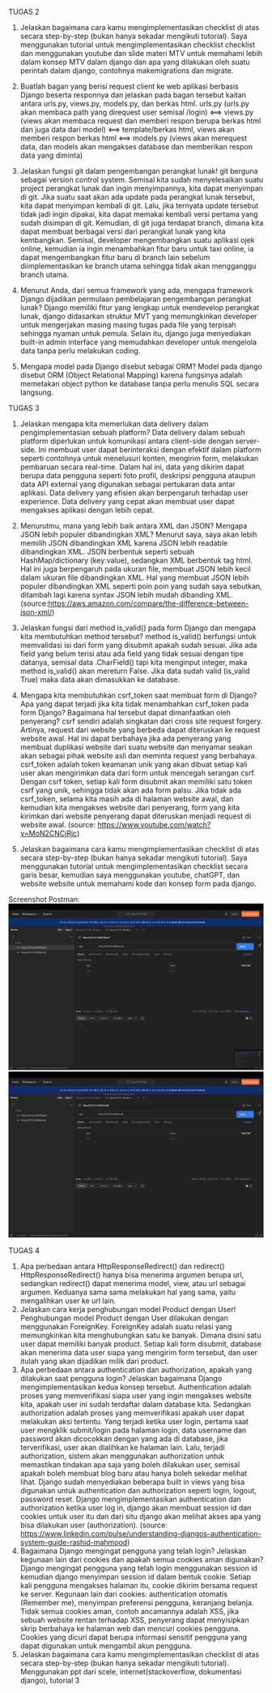 TUGAS 2

1. Jelaskan bagaimana cara kamu mengimplementasikan checklist di atas secara step-by-step (bukan hanya sekadar mengikuti tutorial).
   Saya menggunakan tutorial untuk mengimplementasikan checklist checklist dan menggunakan youtube dan slide materi MTV untuk memahami lebih dalam konsep MTV dalam django dan apa yang dilakukan oleh suatu perintah dalam django, contohnya makemigrations dan migrate.

2. Buatlah bagan yang berisi request client ke web aplikasi berbasis Django beserta responnya dan jelaskan pada bagan tersebut kaitan antara urls.py, views.py, models.py, dan berkas html.
   urls.py (urls.py akan membaca path yang direquest user semisal /login) <==> views.py (views akan membaca request dan memberi respon berupa berkas html dan juga data dari model) <==> template/berkas html, views akan memberi respon berkas html  <==> models.py (views akan merequest data, dan models akan mengakses database dan memberikan respon data yang diminta)

3. Jelaskan fungsi git dalam pengembangan perangkat lunak!
   git berguna sebagai version control system. Semisal kita sudah menyelesaikan suatu project perangkat lunak dan ingin menyimpannya, kita dapat menyimpan di git. Jika suatu saat akan ada update pada perangkat lunak tersebut, kita dapat menyimpan kembali di git. Lalu, jika ternyata update tersebut tidak jadi ingin dipakai, kita dapat memakai kembali versi pertama yang sudah disimpan di git. Kemudian, di git juga terdapat branch, dimana kita dapat membuat berbagai versi dari perangkat lunak yang kita kembangkan. Semisal, developer mengembangkan suatu aplikasi ojek online, kemudian ia ingin menambahkan fitur baru untuk taxi online, ia dapat mengembangkan fitur baru di branch lain sebelum diimplementasikan ke branch utama sehingga tidak akan mengganggu branch utama.

4. Menurut Anda, dari semua framework yang ada, mengapa framework Django dijadikan permulaan pembelajaran pengembangan perangkat lunak?
   Django memiliki fitur yang lengkap untuk mendevelop perangkat lunak, django didasarkan struktur MVT yang memungkinkan developer untuk mengerjakan masing masing tugas pada file yang terpisah sehingga nyaman untuk pemula. Selain itu, django juga menyediakan built-in admin interface yang memudahkan developer untuk mengelola data tanpa perlu melakukan coding.

5. Mengapa model pada Django disebut sebagai ORM?
   Model pada django disebut ORM (Object Relational Mapping) karena fungsinya adalah memetakan object python ke database tanpa perlu menulis SQL secara langsung. 


TUGAS 3

1. Jelaskan mengapa kita memerlukan data delivery dalam pengimplementasian sebuah platform?
    Data delivery dalam sebuah platform diperlukan untuk komunikasi antara client-side dengan server-side. Ini membuat user dapat berinteraksi dengan efektif dalam platform seperti contohnya untuk menelusuri konten, mengirim form, melakukan pembaruan secara real-time. Dalam hal ini, data yang dikirim dapat berupa data pengguna seperti foto profil, deskripsi pengguna ataupun data API external yang digunakan sebagai pertukaran data antar aplikasi. Data delivery yang efisien akan berpengaruh terhadap user experience. Data delivery yang cepat akan membuat user dapat mengakses aplikasi dengan lebih cepat.

2. Menurutmu, mana yang lebih baik antara XML dan JSON? Mengapa JSON lebih populer dibandingkan XML?
    Menurut saya, saya akan lebih memilih JSON dibandingkan XML karena JSON lebih readable dibandingkan XML. JSON berbentuk seperti sebuah HashMap/dictionary (key:value), sedangkan XML berbentuk tag html. Hal ini juga berpengaruh pada ukuran file, membuat JSON lebih kecil dalam ukuran file dibandingkan XML. Hal yang membuat JSON lebih populer dibandingkan XML seperti poin poin yang sudah saya sebutkan, ditambah lagi karena syntax JSON lebih mudah dibanding XML. (source:https://aws.amazon.com/compare/the-difference-between-json-xml/)

3. Jelaskan fungsi dari method is_valid() pada form Django dan mengapa kita membutuhkan method tersebut?
    method is_valid() berfungsi untuk memvalidasi isi dari form yang disubmit apakah sudah sesuai. Jika ada field yang belum terisi atau ada field yang tidak sesuai dengan tipe datanya, semisal data .CharField() tapi kita menginput integer, maka method is_valid() akan mereturn False. Jika data sudah valid (is_valid True) maka data akan dimasukkan ke database.

4. Mengapa kita membutuhkan csrf_token saat membuat form di Django? Apa yang dapat terjadi jika kita tidak menambahkan csrf_token pada form Django? Bagaimana hal tersebut dapat dimanfaatkan oleh penyerang?
    csrf sendiri adalah singkatan dari cross site request forgery. Artinya, request dari website yang berbeda dapat diteruskan ke request website awal. Hal ini dapat berbahaya jika ada penyerang yang membuat duplikasi website dari suatu website dan menyamar seakan akan sebagai pihak website asli dan meminta request yang berbahaya. csrf_token adalah token keamanan unik yang akan dibuat setiap kali user akan mengirimkan data dari form untuk mencegah serangan csrf. Dengan csrf token, setiap kali form disubmit akan memiliki satu token csrf yang unik, sehingga tidak akan ada form palsu.  Jika tidak ada csrf_token, selama kita masih ada di halaman website awal, dan kemudian kita mengakses website dari penyerang, form yang kita kirimkan dari website penyerang dapat diteruskan menjadi request di website awal. (source: https://www.youtube.com/watch?v=MoN2CNCjRjc)

5. Jelaskan bagaimana cara kamu mengimplementasikan checklist di atas secara step-by-step (bukan hanya sekadar mengikuti tutorial).
    Saya menggunakan tutorial untuk mengimplementasikan checklist secara garis besar, kemudian saya menggunakan youtube, chatGPT, dan website website untuk memahami kode dan konsep form pada django. 

Screenshot Postman: 
![Screenshot Postman JSON](screenshot-postman-json.png)
![Screenshot Postman XML](screenshot-postman-xml.png)

TUGAS 4

1.  Apa perbedaan antara HttpResponseRedirect() dan redirect()
    HttpResponseRedirect() hanya bisa menerima argumen berupa url, sedangkan redirect() dapat menerima model, view, atau url sebagai argumen. Keduanya sama sama melakukan hal yang sama, yaitu mengalihkan user ke url lain.
2.  Jelaskan cara kerja penghubungan model Product dengan User!
    Penghubungan model Product dengan User dilakukan dengan menggunakan ForeignKey. ForeignKey adalah suatu relasi yang memungkinkan kita menghubungkan satu ke banyak. Dimana disini satu user dapat memiliki banyak product. Setiap kali form disubmit, database akan menerima data user siapa yang mengirim form tersebut, dan user itulah yang akan dijadikan milik dari product.
3. Apa perbedaan antara authentication dan authorization, apakah yang dilakukan saat pengguna login? Jelaskan bagaimana Django mengimplementasikan kedua konsep  tersebut.
    Authentication adalah proses yang memverifikasi siapa user yang ingin mengakses website kita, apakah user ini sudah terdaftar dalam database kita. Sedangkan authorization adalah proses yang memverifikasi apakah user dapat melakukan aksi tertentu. Yang terjadi ketika user login, pertama saat user mengklik submit/login pada halaman login, data username dan password akan dicocokkan dengan yang ada di database, jika terverifikasi, user akan dialihkan ke halaman lain. Lalu, terjadi authorization, sistem akan menggunakan authorization untuk memastikan tindakan apa saja yang boleh dilakukan user, semisal apakah boleh membuat blog baru atau hanya boleh sekedar melihat lihat. Django sudah menyediakan beberapa built in views yang bisa digunakan untuk authentication dan authorization seperti login, logout, password reset. Django mengimplementasikan authentication dan authorization ketika user log in, django akan membuat session id dan cookies untuk user itu dan dari situ django akan melihat akses apa yang bisa dilakukan user (authorization).
    (source: https://www.linkedin.com/pulse/understanding-djangos-authentication-system-guide-rashid-mahmood)
4.  Bagaimana Django mengingat pengguna yang telah login? Jelaskan kegunaan lain dari cookies dan apakah semua cookies aman digunakan?
    Django mengingat pengguna yang telah login menggunakan session id kemudian django menyimpan session id dalam bentuk cookie. Setiap kali pengguna mengakses halaman itu, cookie dikirim bersama request ke server. Kegunaan lain dari cookies: authentication otomatis (Remember me), menyimpan preferensi pengguna, keranjang belanja. Tidak semua cookies aman, contoh ancamannya adalah XSS, jika sebuah website rentan terhadap XSS, penyerang dapat menyisipkan skrip berbahaya ke halaman web dan mencuri cookies pengguna. Cookies yang dicuri dapat berupa informasi sensitif pengguna yang dapat digunakan untuk mengambil akun pengguna.
5. Jelaskan bagaimana cara kamu mengimplementasikan checklist di atas secara step-by-step (bukan hanya sekadar mengikuti tutorial).
    Menggunakan ppt dari scele, internet(stackoverflow, dokumentasi django), tutorial 3